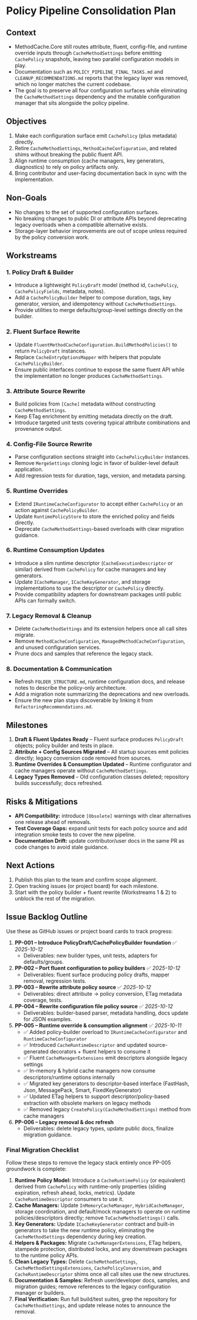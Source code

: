 # Policy Pipeline Consolidation Plan

## Context
- MethodCache.Core still routes attribute, fluent, config-file, and runtime override inputs through `CacheMethodSettings` before emitting `CachePolicy` snapshots, leaving two parallel configuration models in play.
- Documentation such as `POLICY_PIPELINE_FINAL_TASKS.md` and `CLEANUP_RECOMMENDATIONS.md` reports that the legacy layer was removed, which no longer matches the current codebase.
- The goal is to preserve all four configuration surfaces while eliminating the `CacheMethodSettings` dependency and the mutable configuration manager that sits alongside the policy pipeline.

## Objectives
1. Make each configuration surface emit `CachePolicy` (plus metadata) directly.
2. Retire `CacheMethodSettings`, `MethodCacheConfiguration`, and related shims without breaking the public fluent API.
3. Align runtime consumption (cache managers, key generators, diagnostics) to rely on policy artifacts only.
4. Bring contributor and user-facing documentation back in sync with the implementation.

## Non-Goals
- No changes to the set of supported configuration surfaces.
- No breaking changes to public DI or attribute APIs beyond deprecating legacy overloads when a compatible alternative exists.
- Storage-layer behavior improvements are out of scope unless required by the policy conversion work.

## Workstreams

### 1. Policy Draft & Builder
- Introduce a lightweight `PolicyDraft` model (method id, `CachePolicy`, `CachePolicyFields`, metadata, notes).
- Add a `CachePolicyBuilder` helper to compose duration, tags, key generator, version, and idempotency without `CacheMethodSettings`.
- Provide utilities to merge defaults/group-level settings directly on the builder.

### 2. Fluent Surface Rewrite
- Update `FluentMethodCacheConfiguration.BuildMethodPolicies()` to return `PolicyDraft` instances.
- Replace `CacheEntryOptionsMapper` with helpers that populate `CachePolicyBuilder`.
- Ensure public interfaces continue to expose the same fluent API while the implementation no longer produces `CacheMethodSettings`.

### 3. Attribute Source Rewrite
- Build policies from `[Cache]` metadata without constructing `CacheMethodSettings`.
- Keep ETag enrichment by emitting metadata directly on the draft.
- Introduce targeted unit tests covering typical attribute combinations and provenance output.

### 4. Config-File Source Rewrite
- Parse configuration sections straight into `CachePolicyBuilder` instances.
- Remove `MergeSettings` cloning logic in favor of builder-level default application.
- Add regression tests for duration, tags, version, and metadata parsing.

### 5. Runtime Overrides
- Extend `IRuntimeCacheConfigurator` to accept either `CachePolicy` or an action against `CachePolicyBuilder`.
- Update `RuntimePolicyStore` to store the enriched policy and fields directly.
- Deprecate `CacheMethodSettings`-based overloads with clear migration guidance.

### 6. Runtime Consumption Updates
- Introduce a slim runtime descriptor (`CacheExecutionDescriptor` or similar) derived from `CachePolicy` for cache managers and key generators.
- Update `ICacheManager`, `ICacheKeyGenerator`, and storage implementations to use the descriptor or `CachePolicy` directly.
- Provide compatibility adapters for downstream packages until public APIs can formally switch.

### 7. Legacy Removal & Cleanup
- Delete `CacheMethodSettings` and its extension helpers once all call sites migrate.
- Remove `MethodCacheConfiguration`, `ManagedMethodCacheConfiguration`, and unused configuration services.
- Prune docs and samples that reference the legacy stack.

### 8. Documentation & Communication
- Refresh `FOLDER_STRUCTURE.md`, runtime configuration docs, and release notes to describe the policy-only architecture.
- Add a migration note summarizing the deprecations and new overloads.
- Ensure the new plan stays discoverable by linking it from `RefactoringRecommendations.md`.

## Milestones
1. **Draft & Fluent Updates Ready** – Fluent surface produces `PolicyDraft` objects; policy builder and tests in place.
2. **Attribute + Config Sources Migrated** – All startup sources emit policies directly; legacy conversion code removed from sources.
3. **Runtime Overrides & Consumption Updated** – Runtime configurator and cache managers operate without `CacheMethodSettings`.
4. **Legacy Types Removed** – Old configuration classes deleted; repository builds successfully; docs refreshed.

## Risks & Mitigations
- **API Compatibility:** introduce `[Obsolete]` warnings with clear alternatives one release ahead of removals.
- **Test Coverage Gaps:** expand unit tests for each policy source and add integration smoke tests to cover the new pipeline.
- **Documentation Drift:** update contributor/user docs in the same PR as code changes to avoid stale guidance.

## Next Actions
1. Publish this plan to the team and confirm scope alignment.
2. Open tracking issues (or project board) for each milestone.
3. Start with the policy builder + fluent rewrite (Workstreams 1 & 2) to unblock the rest of the migration.

## Issue Backlog Outline
Use these as GitHub issues or project board cards to track progress:

1. **PP-001 – Introduce PolicyDraft/CachePolicyBuilder foundation** ✅ _2025-10-12_  
   - Deliverables: new builder types, unit tests, adapters for defaults/groups.
2. **PP-002 – Port fluent configuration to policy builders** ✅ _2025-10-12_  
   - Deliverables: fluent surface producing policy drafts, mapper removal, regression tests.
3. **PP-003 – Rewrite attribute policy source** ✅ _2025-10-12_  
   - Deliverables: direct attribute → policy conversion, ETag metadata coverage, tests.
4. **PP-004 – Rewrite configuration file policy source** ✅ _2025-10-12_  
   - Deliverables: builder-based parser, metadata handling, docs update for JSON examples.
5. **PP-005 – Runtime override & consumption alignment** ✅ _2025-10-11_
   - ✅ Added policy-builder overload to `IRuntimeCacheConfigurator` and `RuntimeCacheConfigurator`
   - ✅ Introduced `CacheRuntimeDescriptor` and updated source-generated decorators + fluent helpers to consume it
   - ✅ Fluent `CacheManagerExtensions` emit descriptors alongside legacy settings
   - ✅ In-memory & hybrid cache managers now consume descriptors/runtime options internally
   - ✅ Migrated key generators to descriptor-based interface (FastHash, Json, MessagePack, Smart, FixedKeyGenerator)
   - ✅ Updated ETag helpers to support descriptor/policy-based extraction with obsolete markers on legacy methods
   - ✅ Removed legacy `CreatePolicy(CacheMethodSettings)` method from cache managers
6. **PP-006 – Legacy removal & doc refresh**  
   - Deliverables: delete legacy types, update public docs, finalize migration guidance.

### Final Migration Checklist
Follow these steps to remove the legacy stack entirely once PP-005 groundwork is complete:
1. **Runtime Policy Model:** Introduce a `CacheRuntimePolicy` (or equivalent) derived from `CachePolicy` with runtime-only properties (sliding expiration, refresh ahead, locks, metrics). Update `CacheRuntimeDescriptor` consumers to use it.
2. **Cache Managers:** Update `InMemoryCacheManager`, `HybridCacheManager`, storage coordination, and default/mock managers to operate on runtime policies/descriptors directly; remove `ToCacheMethodSettings()` calls.
3. **Key Generators:** Update `ICacheKeyGenerator` contract and built-in generators to take the new runtime policy, eliminating the `CacheMethodSettings` dependency during key creation.
4. **Helpers & Packages:** Migrate `CacheManagerExtensions`, ETag helpers, stampede protection, distributed locks, and any downstream packages to the runtime policy APIs.
5. **Clean Legacy Types:** Delete `CacheMethodSettings`, `CacheMethodSettingsExtensions`, `CachePolicyConversion`, and `CacheRuntimeDescriptor` shims once all call sites use the new structures.
6. **Documentation & Samples:** Refresh user/developer docs, samples, and migration guides; remove references to the legacy configuration manager or builders.
7. **Final Verification:** Run full build/test suites, grep the repository for `CacheMethodSettings`, and update release notes to announce the removal.
